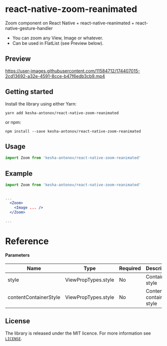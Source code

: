 # react-native-zoom-reanimated

Zoom component on React Native + react-native-reanimated + react-native-gesture-handler

* You can zoom any View, Image or whatever.
* Can be used in FlatList (see Preview below).

## Preview

https://user-images.githubusercontent.com/11584712/174407015-2cd13692-a32e-4591-8cce-b47f6edb3cb9.mp4

## Getting started

Install the library using either Yarn:

```
yarn add kesha-antonov/react-native-zoom-reanimated
```

or npm:

```
npm install --save kesha-antonov/react-native-zoom-reanimated
```




## Usage

```javascript
import Zoom from 'kesha-antonov/react-native-zoom-reanimated'
```

## Example

```jsx
import Zoom from 'kesha-antonov/react-native-zoom-reanimated'


...
  <Zoom>
    <Image ... />
  </Zoom>

...
```

# Reference

#### Parameters

| Name    | Type   | Required | Description                               |
| ------- | ------ | -------- | ----------------------------------------- |
| style  | ViewPropTypes.style | No      | Container style |
| contentContainerStyle  | ViewPropTypes.style | No      | Content container style |


## License

The library is released under the MIT licence. For more information see [`LICENSE`](/LICENSE).
